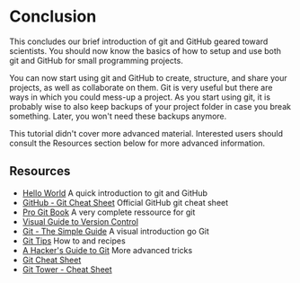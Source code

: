 # Conclusion

This concludes our brief introduction of git and GitHub geared toward
scientists. You should now know the basics of how to setup and use both git and
GitHub for small programming projects.

You can now start using git and GitHub to create, structure, and share your
projects, as well as collaborate on them. Git is very useful but there are ways
in which you could mess-up a project. As you start using git, it is probably
wise to also keep backups of your project folder in case you break something.
Later, you won't need these backups anymore.

This tutorial didn't cover more advanced material. Interested users should
consult the Resources section below for more advanced information.

## Resources

- [Hello World](https://guides.github.com/activities/hello-world/) A quick introduction to git and GitHub
- [GitHub - Git Cheat Sheet](https://training.github.com/kit/downloads/github-git-cheat-sheet.pdf) Official GitHub git cheat sheet
- [Pro Git Book](http://git-scm.com/book/en/v2) A very complete ressource for git
- [Visual Guide to Version Control](http://betterexplained.com/articles/a-visual-guide-to-version-control/)
- [Git - The Simple Guide](http://rogerdudler.github.io/git-guide/) A visual introduction go Git
- [Git Tips](https://github.com/git-tips/tips) How to and recipes
- [A Hacker's Guide to Git](http://wildlyinaccurate.com/a-hackers-guide-to-git/?utm_content=buffer9ee6e&utm_medium=social&utm_source=twitter.com&utm_campaign=buffer) More advanced tricks
- [Git Cheat Sheet](http://www.cheat-sheets.org/saved-copy/git-cheat-sheet.pdf)
- [Git Tower - Cheat Sheet](http://www.git-tower.com/blog/git-cheat-sheet/)

